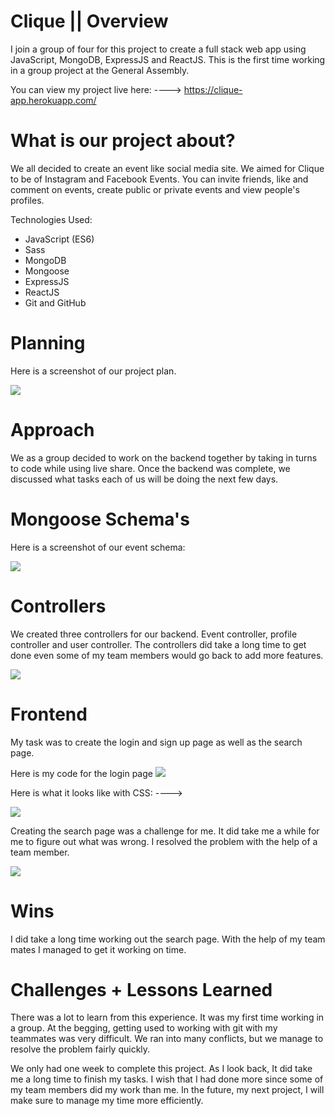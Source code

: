 # Clique  || Overview
I join a group of four for this project to create a full stack web app using JavaScript,  MongoDB, ExpressJS and ReactJS. This is the first time working in a group project at the General Assembly.

You can view my project live here: ----> https://clique-app.herokuapp.com/



# What is our project about?

We all decided to create an event like social media site. We aimed for Clique to be of  Instagram and Facebook Events. You can invite friends, like and comment on events, create public or private events and view people's profiles.


Technologies Used:

* JavaScript (ES6)
* Sass
* MongoDB
* Mongoose
* ExpressJS
* ReactJS
* Git and GitHub

# Planning

Here is a screenshot of our project plan.

![](img/project3.png)

# Approach
We as a group decided to work on the backend together by taking in turns to code while using live share. Once the backend was complete, we discussed what tasks each of us will be doing the next few days.

# Mongoose Schema's
Here is a screenshot of our event schema:

![](img/event.png)

# Controllers

We created three controllers for our backend. Event controller, profile controller and user controller. The controllers did take a long time to get done even some of my team members would go back to add more features.

![](img/controller.png)


# Frontend

My task was to create the login and sign up page as well as the search page.

Here is my code for the login page
![](img/login.png)

Here is what it looks like with CSS: ---->

![](img/p3.png)

Creating the search page was a challenge for me. It did take me a while for me to figure out what was wrong. I resolved the problem with the help of a team member.

![](img/searchbar.png)

# Wins 
I did take a long time working out the search page. With the help of my team mates I managed to get it working on time. 


# Challenges + Lessons Learned
There was a lot to learn from this experience. It was my first time working in a group. At the begging, getting used to working with git with my teammates was very difficult. We ran into many conflicts, but we manage to resolve the problem fairly quickly. 

We only had one week to complete this project. As I look back, It did take me a long time to finish my tasks. I wish that I had done more since some of my team members did my work than me. In the future, my next project, I will make sure to manage my time more efficiently.
